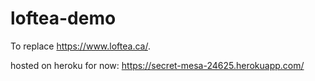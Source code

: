 # loftea-demo

To replace https://www.loftea.ca/.

hosted on heroku for now:
https://secret-mesa-24625.herokuapp.com/
